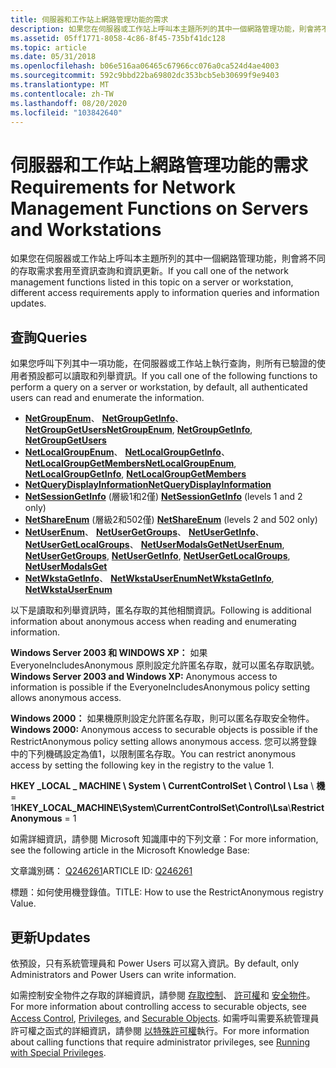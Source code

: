 ```yaml
---
title: 伺服器和工作站上網路管理功能的需求
description: 如果您在伺服器或工作站上呼叫本主題所列的其中一個網路管理功能，則會將不同的存取需求套用至資訊查詢和資訊更新。
ms.assetid: 05ff1771-8058-4c86-8f45-735bf41dc128
ms.topic: article
ms.date: 05/31/2018
ms.openlocfilehash: b06e516aa06465c67966cc076a0ca524d4ae4003
ms.sourcegitcommit: 592c9bbd22ba69802dc353bcb5eb30699f9e9403
ms.translationtype: MT
ms.contentlocale: zh-TW
ms.lasthandoff: 08/20/2020
ms.locfileid: "103842640"
---
```

# <a name="requirements-for-network-management-functions-on-servers-and-workstations"></a><span data-ttu-id="78b45-103">伺服器和工作站上網路管理功能的需求</span><span class="sxs-lookup"><span data-stu-id="78b45-103">Requirements for Network Management Functions on Servers and Workstations</span></span>

<span data-ttu-id="78b45-104">如果您在伺服器或工作站上呼叫本主題所列的其中一個網路管理功能，則會將不同的存取需求套用至資訊查詢和資訊更新。</span><span class="sxs-lookup"><span data-stu-id="78b45-104">If you call one of the network management functions listed in this topic on a server or workstation, different access requirements apply to information queries and information updates.</span></span>

## <a name="queries"></a><span data-ttu-id="78b45-105">查詢</span><span class="sxs-lookup"><span data-stu-id="78b45-105">Queries</span></span>

<span data-ttu-id="78b45-106">如果您呼叫下列其中一項功能，在伺服器或工作站上執行查詢，則所有已驗證的使用者預設都可以讀取和列舉資訊。</span><span class="sxs-lookup"><span data-stu-id="78b45-106">If you call one of the following functions to perform a query on a server or workstation, by default, all authenticated users can read and enumerate the information.</span></span>

-   <span data-ttu-id="78b45-107">[**NetGroupEnum**](/windows/desktop/api/Lmaccess/nf-lmaccess-netgroupenum)、 [**NetGroupGetInfo**](/windows/desktop/api/Lmaccess/nf-lmaccess-netgroupgetinfo)、 [**NetGroupGetUsers**](/windows/desktop/api/Lmaccess/nf-lmaccess-netgroupgetusers)</span><span class="sxs-lookup"><span data-stu-id="78b45-107">[**NetGroupEnum**](/windows/desktop/api/Lmaccess/nf-lmaccess-netgroupenum), [**NetGroupGetInfo**](/windows/desktop/api/Lmaccess/nf-lmaccess-netgroupgetinfo), [**NetGroupGetUsers**](/windows/desktop/api/Lmaccess/nf-lmaccess-netgroupgetusers)</span></span>
-   <span data-ttu-id="78b45-108">[**NetLocalGroupEnum**](/windows/desktop/api/Lmaccess/nf-lmaccess-netlocalgroupenum)、 [**NetLocalGroupGetInfo**](/windows/desktop/api/Lmaccess/nf-lmaccess-netlocalgroupgetinfo)、 [**NetLocalGroupGetMembers**](/windows/desktop/api/Lmaccess/nf-lmaccess-netlocalgroupgetmembers)</span><span class="sxs-lookup"><span data-stu-id="78b45-108">[**NetLocalGroupEnum**](/windows/desktop/api/Lmaccess/nf-lmaccess-netlocalgroupenum), [**NetLocalGroupGetInfo**](/windows/desktop/api/Lmaccess/nf-lmaccess-netlocalgroupgetinfo), [**NetLocalGroupGetMembers**](/windows/desktop/api/Lmaccess/nf-lmaccess-netlocalgroupgetmembers)</span></span>
-   [<span data-ttu-id="78b45-109">**NetQueryDisplayInformation**</span><span class="sxs-lookup"><span data-stu-id="78b45-109">**NetQueryDisplayInformation**</span></span>](/windows/desktop/api/Lmaccess/nf-lmaccess-netquerydisplayinformation)
-   <span data-ttu-id="78b45-110">[**NetSessionGetInfo**](/windows/desktop/api/lmshare/nf-lmshare-netsessiongetinfo) (層級1和2僅) </span><span class="sxs-lookup"><span data-stu-id="78b45-110">[**NetSessionGetInfo**](/windows/desktop/api/lmshare/nf-lmshare-netsessiongetinfo) (levels 1 and 2 only)</span></span>
-   <span data-ttu-id="78b45-111">[**NetShareEnum**](/windows/desktop/api/lmshare/nf-lmshare-netshareenum) (層級2和502僅) </span><span class="sxs-lookup"><span data-stu-id="78b45-111">[**NetShareEnum**](/windows/desktop/api/lmshare/nf-lmshare-netshareenum) (levels 2 and 502 only)</span></span>
-   <span data-ttu-id="78b45-112">[**NetUserEnum**](/windows/desktop/api/Lmaccess/nf-lmaccess-netuserenum)、 [**NetUserGetGroups**](/windows/desktop/api/Lmaccess/nf-lmaccess-netusergetgroups)、 [**NetUserGetInfo**](/windows/desktop/api/Lmaccess/nf-lmaccess-netusergetinfo)、 [**NetUserGetLocalGroups**](/windows/desktop/api/Lmaccess/nf-lmaccess-netusergetlocalgroups)、 [**NetUserModalsGet**](/windows/desktop/api/Lmaccess/nf-lmaccess-netusermodalsget)</span><span class="sxs-lookup"><span data-stu-id="78b45-112">[**NetUserEnum**](/windows/desktop/api/Lmaccess/nf-lmaccess-netuserenum), [**NetUserGetGroups**](/windows/desktop/api/Lmaccess/nf-lmaccess-netusergetgroups), [**NetUserGetInfo**](/windows/desktop/api/Lmaccess/nf-lmaccess-netusergetinfo), [**NetUserGetLocalGroups**](/windows/desktop/api/Lmaccess/nf-lmaccess-netusergetlocalgroups), [**NetUserModalsGet**](/windows/desktop/api/Lmaccess/nf-lmaccess-netusermodalsget)</span></span>
-   <span data-ttu-id="78b45-113">[**NetWkstaGetInfo**](/windows/desktop/api/Lmwksta/nf-lmwksta-netwkstagetinfo)、 [ **NetWkstaUserEnum**](/windows/desktop/api/Lmwksta/nf-lmwksta-netwkstauserenum)</span><span class="sxs-lookup"><span data-stu-id="78b45-113">[**NetWkstaGetInfo**](/windows/desktop/api/Lmwksta/nf-lmwksta-netwkstagetinfo), [**NetWkstaUserEnum**](/windows/desktop/api/Lmwksta/nf-lmwksta-netwkstauserenum)</span></span>

<span data-ttu-id="78b45-114">以下是讀取和列舉資訊時，匿名存取的其他相關資訊。</span><span class="sxs-lookup"><span data-stu-id="78b45-114">Following is additional information about anonymous access when reading and enumerating information.</span></span>

<span data-ttu-id="78b45-115">**Windows Server 2003 和 WINDOWS XP：** 如果 EveryoneIncludesAnonymous 原則設定允許匿名存取，就可以匿名存取訊號。</span><span class="sxs-lookup"><span data-stu-id="78b45-115">**Windows Server 2003 and Windows XP:** Anonymous access to information is possible if the EveryoneIncludesAnonymous policy setting allows anonymous access.</span></span>

<span data-ttu-id="78b45-116">**Windows 2000：** 如果機原則設定允許匿名存取，則可以匿名存取安全物件。</span><span class="sxs-lookup"><span data-stu-id="78b45-116">**Windows 2000:** Anonymous access to securable objects is possible if the RestrictAnonymous policy setting allows anonymous access.</span></span> <span data-ttu-id="78b45-117">您可以將登錄中的下列機碼設定為值1，以限制匿名存取。</span><span class="sxs-lookup"><span data-stu-id="78b45-117">You can restrict anonymous access by setting the following key in the registry to the value 1.</span></span>

<span data-ttu-id="78b45-118">**HKEY \_LOCAL \_ MACHINE \\ System \\ CurrentControlSet \\ Control \\ Lsa** \\ **機**= 1</span><span class="sxs-lookup"><span data-stu-id="78b45-118">**HKEY\_LOCAL\_MACHINE\\System\\CurrentControlSet\\Control\\Lsa**\\**RestrictAnonymous** = 1</span></span>

<span data-ttu-id="78b45-119">如需詳細資訊，請參閱 Microsoft 知識庫中的下列文章：</span><span class="sxs-lookup"><span data-stu-id="78b45-119">For more information, see the following article in the Microsoft Knowledge Base:</span></span>

<span data-ttu-id="78b45-120">文章識別碼： [Q246261](https://support.microsoft.com/kb/246261)</span><span class="sxs-lookup"><span data-stu-id="78b45-120">ARTICLE ID: [Q246261](https://support.microsoft.com/kb/246261)</span></span>

<span data-ttu-id="78b45-121">標題：如何使用機登錄值。</span><span class="sxs-lookup"><span data-stu-id="78b45-121">TITLE: How to use the RestrictAnonymous registry Value.</span></span>

## <a name="updates"></a><span data-ttu-id="78b45-122">更新</span><span class="sxs-lookup"><span data-stu-id="78b45-122">Updates</span></span>

<span data-ttu-id="78b45-123">依預設，只有系統管理員和 Power Users 可以寫入資訊。</span><span class="sxs-lookup"><span data-stu-id="78b45-123">By default, only Administrators and Power Users can write information.</span></span>

<span data-ttu-id="78b45-124">如需控制安全物件之存取的詳細資訊，請參閱 [存取控制](/windows/desktop/SecAuthZ/access-control)、 [許可權](/windows/desktop/SecAuthZ/privileges)和 [安全物件](/windows/desktop/SecAuthZ/securable-objects)。</span><span class="sxs-lookup"><span data-stu-id="78b45-124">For more information about controlling access to securable objects, see [Access Control](/windows/desktop/SecAuthZ/access-control), [Privileges](/windows/desktop/SecAuthZ/privileges), and [Securable Objects](/windows/desktop/SecAuthZ/securable-objects).</span></span> <span data-ttu-id="78b45-125">如需呼叫需要系統管理員許可權之函式的詳細資訊，請參閱 [以特殊許可權](/windows/desktop/SecBP/running-with-special-privileges)執行。</span><span class="sxs-lookup"><span data-stu-id="78b45-125">For more information about calling functions that require administrator privileges, see [Running with Special Privileges](/windows/desktop/SecBP/running-with-special-privileges).</span></span>

 

 